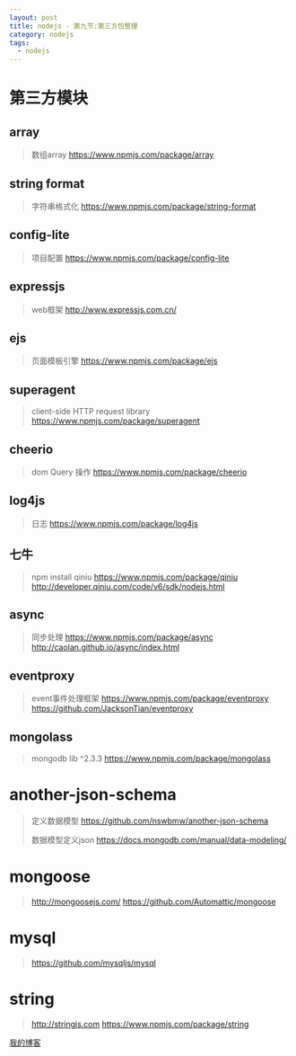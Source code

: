 ```yaml
---
layout: post
title: nodejs - 第九节:第三方包整理
category: nodejs
tags:
  - nodejs
---
```


# 第三方模块

## array

> 数组array
> https://www.npmjs.com/package/array

## string format

> 字符串格式化
> https://www.npmjs.com/package/string-format

## config-lite

> 项目配置
> https://www.npmjs.com/package/config-lite

## expressjs

> web框架
> http://www.expressjs.com.cn/

## ejs

> 页面模板引擎
> https://www.npmjs.com/package/ejs

## superagent

> client-side HTTP request library
> https://www.npmjs.com/package/superagent

## cheerio

> dom Query 操作
> https://www.npmjs.com/package/cheerio

## log4js

> 日志
> https://www.npmjs.com/package/log4js

## 七牛

> npm install qiniu
> https://www.npmjs.com/package/qiniu
> http://developer.qiniu.com/code/v6/sdk/nodejs.html

## async

> 同步处理
> https://www.npmjs.com/package/async
> http://caolan.github.io/async/index.html

## eventproxy

> event事件处理框架
> https://www.npmjs.com/package/eventproxy
> https://github.com/JacksonTian/eventproxy

## mongolass

> mongodb lib ^2.3.3
> https://www.npmjs.com/package/mongolass

# another-json-schema

> 定义数据模型
> https://github.com/nswbmw/another-json-schema
>
> 数据模型定义json
> https://docs.mongodb.com/manual/data-modeling/

# mongoose

> http://mongoosejs.com/
> https://github.com/Automattic/mongoose

# mysql

> https://github.com/mysqljs/mysql

# string

> http://stringjs.com
> https://www.npmjs.com/package/string



[我的博客](https://hans007.github.io)